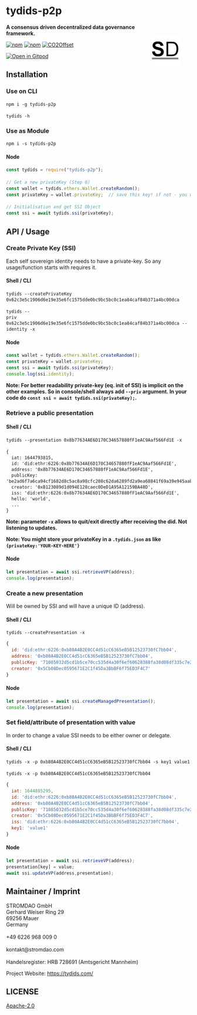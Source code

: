 # tydids-p2p

<a href="https://stromdao.de/" target="_blank" title="STROMDAO - Digital Energy Infrastructure"><img src="./static/stromdao.png" align="right" height="85px" hspace="30px" vspace="30px"></a>

**A consensus driven decentralized data governance framework.**

[![npm](https://img.shields.io/npm/dt/tydids-p2p.svg)](https://www.npmjs.com/package/tydids-p2p)
[![npm](https://img.shields.io/npm/v/tydids-p2p.svg)](https://www.npmjs.com/package/tydids-p2p)
[![CO2Offset](https://api.corrently.io/v2.0/ghgmanage/statusimg?host=tydids-p2p&svg=1)](https://co2offset.io/badge.html?host=tydids-p2p)

[![Open in Gitpod](https://gitpod.io/button/open-in-gitpod.svg)](https://gitpod.io/#https://github.com/energychain/tydids-p2p)

## Installation

### Use on CLI

```shell
npm i -g tydids-p2p

tydids -h
```

### Use as Module

```shell
npm i -s tydids-p2p
```

#### Node
```javascript
const tydids = require("tydids-p2p");

// Get a new privateKey (Step 0)
const wallet = tydids.ethers.Wallet.createRandom();
const privateKey = wallet.privateKey;  // save this key! if not - you will get a new random one each time!

// Initialisation and get SSI Object
const ssi = await tydids.ssi(privateKey);

```

## API / Usage

### Create Private Key (SSI)
Each self sovereign identity needs to have a private-key. So any usage/function starts with requires it.

#### Shell / CLI
```shell
tydids --createPrivateKey
0x62c3e5c1906d6e19e35e6fc1575dde0bc9bc5bc0c1ea84caf84b371a4bc00dca

tydids --
priv 0x62c3e5c1906d6e19e35e6fc1575dde0bc9bc5bc0c1ea84caf84b371a4bc00dca --identity -x
```

#### Node
```javascript
const wallet = tydids.ethers.Wallet.createRandom();
const privateKey = wallet.privateKey;
const ssi = await tydids.ssi(privateKey);
console.log(ssi.identity);
```

**Note: For better readability private-key  (eq. init of SSI) is implicit on the other examples. So in console/shell always add `--priv` argument. In your code do `const ssi = await tydids.ssi(privateKey);`.**

### Retrieve a public presentation

#### Shell / CLI
```shell
tydids --presentation 0x8b77634AE6D170C34657880fF1eAC9Aaf566Fd1E -x

{
  iat: 1644793815,
  id: 'did:ethr:6226:0x8b77634AE6D170C34657880fF1eAC9Aaf566Fd1E',
  address: '0x8b77634AE6D170C34657880fF1eAC9Aaf566Fd1E',
  publicKey: 'be2ad6f7a6ca94cf1682d8c5ac8a98cfc208c62da6289fd2a9ea68841f69a39e945aab35a0752c24a252bdab81b742669e21daae04a228d5ab2941beda8bcf91',
  creator: '0xB123089d1d094E128caec0DeD1A95A12159BA48D',
  iss: 'did:ethr:6226:0x8b77634AE6D170C34657880fF1eAC9Aaf566Fd1E',
  hello: 'world',
  ...
}
```

**Note: parameter `-x` allows to quit/exit directly after receiving the did. Not listening to updates.**

**Note: You might store your privateKey in a `.tydids.json` as like `{privateKey:'YOUR-KEY-HERE'}`**

#### Node
```javascript
let presentation = await ssi.retrieveVP(address);
console.log(presentation);
```

### Create a new presentation
Will be owned by SSI and will have a unique ID (address).

#### Shell / CLI
```shell
tydids --createPresentation -x
```

```javascript
{
  id: 'did:ethr:6226:0xb80A4B2E0CC4d51cC6365eB5B12523730fC7bb04',
  address: '0xb80A4B2E0CC4d51cC6365eB5B12523730fC7bb04',
  publicKey: '71085032d5cd1b5ce70cc535d4a30f6ef60628388fa38d08df335c7e2b6ed0517b248ded789da07a0b1e01d15e0003000b7150876bc2efb0aa9cd7acb6b7f492',
  creator: '0x5Cb08Dec0595671E2C1f45Da3BbBF6f75ED3F4C7'
}
```

#### Node
```javascript
let presentation = await ssi.createManagedPresentation();
console.log(presentation);
```

### Set field/attribute of presentation with value
In order to change a value SSI needs to be either owner or delegate.

#### Shell / CLI
```shell
tydids -x -p 0xb80A4B2E0CC4d51cC6365eB5B12523730fC7bb04 -s key1 value1

tydids -x -p 0xb80A4B2E0CC4d51cC6365eB5B12523730fC7bb04
```

```javascript
{
  iat: 1644885295,
  id: 'did:ethr:6226:0xb80A4B2E0CC4d51cC6365eB5B12523730fC7bb04',
  address: '0xb80A4B2E0CC4d51cC6365eB5B12523730fC7bb04',
  publicKey: '71085032d5cd1b5ce70cc535d4a30f6ef60628388fa38d08df335c7e2b6ed0517b248ded789da07a0b1e01d15e0003000b7150876bc2efb0aa9cd7acb6b7f492',
  creator: '0x5Cb08Dec0595671E2C1f45Da3BbBF6f75ED3F4C7',
  iss: 'did:ethr:6226:0xb80A4B2E0CC4d51cC6365eB5B12523730fC7bb04',
  key1: 'value1'
}
```

#### Node
```javascript
let presentation = await ssi.retrieveVP(address);
presentation[key] = value;
await ssi.updateVP(address,presentation);
```

## Maintainer / Imprint

<addr>
STROMDAO GmbH  <br/>
Gerhard Weiser Ring 29  <br/>
69256 Mauer  <br/>
Germany  <br/>
  <br/>
+49 6226 968 009 0  <br/>
  <br/>
kontakt@stromdao.com  <br/>
  <br/>
Handelsregister: HRB 728691 (Amtsgericht Mannheim)
</addr>

Project Website: https://tydids.com/

## LICENSE
[Apache-2.0](./LICENSE)

